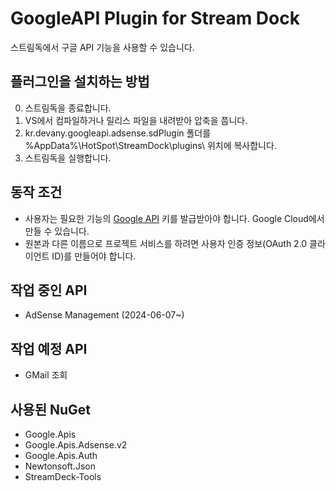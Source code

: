 # GoogleAPI Plugin for Stream Dock

스트림독에서 구글 API 기능을 사용할 수 있습니다.

## 플러그인을 설치하는 방법

0. 스트림독을 종료합니다.
1. VS에서 컴파일하거나 릴리스 파일을 내려받아 압축을 풉니다.
2. kr.devany.googleapi.adsense.sdPlugin 폴더를 %AppData%\HotSpot\StreamDock\plugins\ 위치에 복사합니다.
3. 스트림독을 실행합니다.

## 동작 조건

- 사용자는 필요한 기능의 [Google API](https://console.cloud.google.com/) 키를 발급받아야 합니다. Google Cloud에서 만들 수 있습니다.
- 원본과 다른 이름으로 프로젝트 서비스를 하려면 사용자 인증 정보(OAuth 2.0 클라이언트 ID)를 만들어야 합니다.

## 작업 중인 API

- AdSense Management (2024-06-07~)

## 작업 예정 API

- GMail 조회

## 사용된 NuGet

- Google.Apis
- Google.Apis.Adsense.v2
- Google.Apis.Auth
- Newtonsoft.Json
- StreamDeck-Tools
